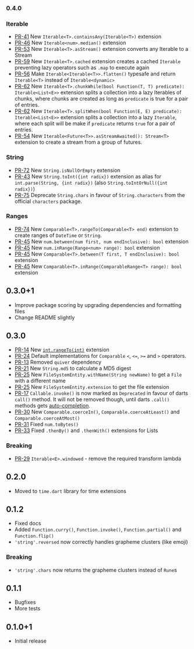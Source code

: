 ### 0.4.0

### Iterable
- [PR-41](https://github.com/leisim/dartx/pull/41) New `Iterable<T>.containsAny(Iterable<T>)` extension
- [PR-46](https://github.com/leisim/dartx/pull/46) New `Iterable<num>.median()` extension
- [PR-53](https://github.com/leisim/dartx/pull/53) New `Iterable<T>.asStream()` extension converts any Iterable to a Stream
- [PR-59](https://github.com/leisim/dartx/pull/59) New `Iterable<T>.cached` extension creates a cached `Iterable` preventing lazy operators such as `.map` to execute again 
- [PR-56](https://github.com/leisim/dartx/pull/56) Make `Iterable<Iterable<T>>.flatten()` typesafe and return `Iterable<T>` instead of `Iterable<dynamic>`
- [PR-62](https://github.com/leisim/dartx/pull/62) New `Iterable<T>.chunkWhile(bool Function(T, T) predicate): Iterable<List<E>>` extension splits a collection into a lazy Iterables of chunks, where chunks are created as long as `predicate` is true for a pair of entries.
- [PR-62](https://github.com/leisim/dartx/pull/62) New `Iterable<T>.splitWhen(bool Function(E, E) predicate): Iterable<List<E>>` extension splits a collection into a lazy `Iterable`, where each split will be make if `predicate` returns `true` for a pair of entries.
- [PR-54](https://github.com/leisim/dartx/pull/54) New `Iterable<Future<T>>.asStreamAwaited(): Stream<T>` extension to create a stream from a group of futures.


### String
- [PR-72](https://github.com/leisim/dartx/pull/72) New `String.isNullOrEmpty` extension
- [PR-43](https://github.com/leisim/dartx/pull/43) New `String.toInt({int radix})` extension as alias for `int.parse(String, {int radix})` (also `String.toIntOrNull({int radix})`)
- [PR-75](https://github.com/leisim/dartx/pull/75) Deprecate `String.chars` in favour of `String.characters` from the official `characters` package.

### Ranges
- [PR-74](https://github.com/leisim/dartx/pull/74) New `Comparable<T>.rangeTo(Comparable<T> end)` extension to create ranges of `DateTime` or `String`.
- [PR-45](https://github.com/leisim/dartx/pull/45) New `num.between(num first, num endInclusive): bool` extension
- [PR-45](https://github.com/leisim/dartx/pull/45) New `num.inRange(Range<num> range): bool` extension
- [PR-45](https://github.com/leisim/dartx/pull/45) New `Comparable<T>.between(T first, T endInclusive): bool` extension
- [PR-45](https://github.com/leisim/dartx/pull/45) New `Comparable<T>.inRange(ComparableRange<T> range): bool` extension

## 0.3.0+1
- Improve package scoring by upgrading dependencies and formatting files
- Change README slightly
 
## 0.3.0
- [PR-14](https://github.com/leisim/dartx/pull/14) New [`int.rangeTo(int)`](https://github.com/leisim/dartx#rangeto) extension
- [PR-24](https://github.com/leisim/dartx/pull/24) Default implementations for `Comparable` `<`, `<=`, `>=` and `>` operators.
- [PR-13](https://github.com/leisim/dartx/pull/13) Removed `quiver` dependency
- [PR-21](https://github.com/leisim/dartx/pull/21) New `String.md5` to calculate a MD5 digest
- [PR-25](https://github.com/leisim/dartx/pull/25) New `FileSystemEntity.withName(String newName)` to get a `File` with a different name
- [PR-25](https://github.com/leisim/dartx/pull/25) New `FileSystemEntity.extension` to get the file extension
- [PR-17](https://github.com/leisim/dartx/pull/17) `Callable.invoke()` is now marked as `Deprecated` in favour of darts `call()` method. It will not be removed though, until darts `.call()` methods gets [auto-completion](https://github.com/dart-lang/sdk/issues/39761).
- [PR-30](https://github.com/leisim/dartx/pull/30) New `Comparable.coerceIn()`, `Comparable.coerceAtLeast()` and `Comparable.coerceAtMost()`
- [PR-31](https://github.com/leisim/dartx/pull/31) Fixed `num.toBytes()`
- [PR-33](https://github.com/leisim/dartx/pull/33) Fixed `.thenBy()` and `.thenWith()` extensions for Lists

### Breaking
- [PR-29](https://github.com/leisim/dartx/pull/29) `Iterable<E>.windowed` - remove the required transform lambda

## 0.2.0
- Moved to `time.dart` library for time extensions

## 0.1.2
- Fixed docs
- Added `Function.curry()`, `Function.invoke()`, `Function.partial()` and `Function.flip()`
- `'string'.reversed` now correctly handles grapheme clusters (like emoji)

### Breaking
- `'string'.chars` now returns the grapheme clusters instead of `Rune`s

## 0.1.1
- Bugfixes
- More tests

## 0.1.0+1
- Initial release
